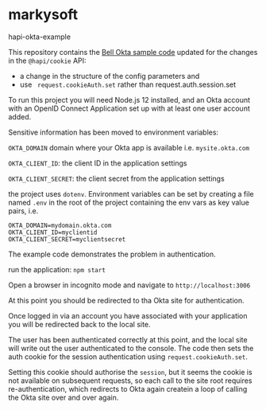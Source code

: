 # markysoft
hapi-okta-example

This repository contains the [Bell Okta sample code](https://hapi.dev/module/bell/examples/#okta) updated for the changes in the `@hapi/cookie` API:
* a change in the structure of the config parameters and 
* use ` request.cookieAuth.set` rather than request.auth.session.set

To run this project you will need Node.js 12 installed, and an Okta account with an OpenID Connect Application set up with at least one user account added.

Sensitive information has been moved to environment variables:

`OKTA_DOMAIN` domain where your Okta app is available i.e. `mysite.okta.com`

`OKTA_CLIENT_ID`: the client ID in the application settings

`OKTA_CLIENT_SECRET`: the client secret from the application settings

the project uses `dotenv`. Environment variables can be set by creating a file named `.env` in the root of the project containing the env vars as key value pairs, i.e.

```
OKTA_DOMAIN=mydomain.okta.com
OKTA_CLIENT_ID=myclientid
OKTA_CLIENT_SECRET=myclientsecret
```

The example code demonstrates the problem in authentication.

run the application:
`npm start`

Open a browser in incognito mode and navigate to `http://localhost:3006`

At this point you should be redirected to tha Okta site for authentication.

Once logged in via an account you have associated with your application you will be redirected back to the local site.

The user has been authenticated correctly at this point, and the local site will write out the user authenticated to the console. The code then sets the auth cookie for the session authentication using `request.cookieAuth.set`.

Setting this cookie should authorise the `session`, but it seems the cookie is not available on subsequent requests, so each call to the site root requires re-authentication, which redirects to Okta again createin a loop of calling the Okta site over and over again.
